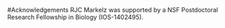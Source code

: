 #Acknowledgements
RJC Markelz was supported by a NSF Postdoctoral Research Fellowship in Biology (IOS-1402495).